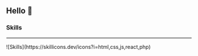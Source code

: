 ## Hello 👋

### Skills
<hr style="border: 0.3px solid #ccc;" />
![Skills](https://skillicons.dev/icons?i=html,css,js,react,php)
